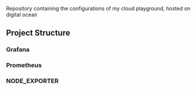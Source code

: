 Repository containing the configurations of my cloud playground, hosted on digital ocean

## Project Structure


### Grafana

### Prometheus

### NODE_EXPORTER
